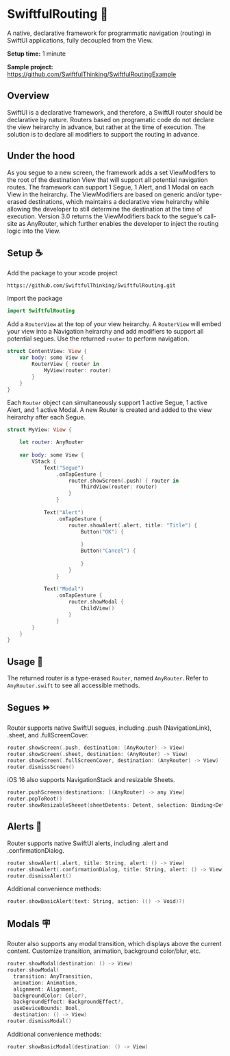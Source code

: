 # SwiftfulRouting  🤙

A native, declarative framework for programmatic navigation (routing) in SwiftUI applications, fully decoupled from the View.

**Setup time:** 1 minute

**Sample project:** https://github.com/SwiftfulThinking/SwiftfulRoutingExample

## Overview

SwiftUI is a declarative framework, and therefore, a SwiftUI router should be declarative by nature. Routers based on programatic code do not declare the view heirarchy in advance, but rather at the time of execution. The solution is to declare all modifiers to support the routing in advance. 

## Under the hood

As you segue to a new screen, the framework adds a set ViewModifers to the root of the destination View that will support all potential navigation routes. The framework can support 1 Segue, 1 Alert, and 1 Modal on each View in the heirarchy. The ViewModifiers are based on generic and/or type-erased destinations, which maintains a declarative view heirarchy while allowing the developer to still determine the destination at the time of execution. Version 3.0 returns the ViewModifiers back to the segue's call-site as AnyRouter, which further enables the developer to inject the routing logic into the View.

## Setup ☕️

Add the package to your xcode project

```
https://github.com/SwiftfulThinking/SwiftfulRouting.git
```

Import the package

```swift
import SwiftfulRouting
```

Add a `RouterView` at the top of your view heirarchy. A `RouterView` will embed your view into a Navigation heirarchy and add modifiers to support all potential segues. Use the returned `router` to perform navigation.

```swift
struct ContentView: View {
    var body: some View {
        RouterView { router in
            MyView(router: router)
        }
    }
}
```

Each `Router` object can simultaneously support 1 active Segue, 1 active Alert, and 1 active Modal. A new Router is created and added to the view heirarchy after each Segue.


```swift
struct MyView: View {

    let router: AnyRouter
    
    var body: some View {
        VStack {
            Text("Segue")
                .onTapGesture {
                    router.showScreen(.push) { router in
                        ThirdView(router: router)
                    }
                }
            
            Text("Alert")
                .onTapGesture {
                    router.showAlert(.alert, title: "Title") {
                        Button("OK") {
                            
                        }
                        Button("Cancel") {
                            
                        }
                    }
                }
            
            Text("Modal")
                .onTapGesture {
                    router.showModal {
                        ChildView()
                    }
                }
        }
    }
}
```

## Usage 🦾

The returned router is a type-erased `Router`, named `AnyRouter`. Refer to `AnyRouter.swift` to see all accessible methods. 

## Segues ⏩

Router supports native SwiftUI segues, including .push (NavigationLink), .sheet, and .fullScreenCover.

```swift
router.showScreen(.push, destination: (AnyRouter) -> View)
router.showScreen(.sheet, destination: (AnyRouter) -> View)
router.showScreen(.fullScreenCover, destination: (AnyRouter) -> View)
router.dismissScreen()
```
iOS 16 also supports NavigationStack and resizable Sheets.

```swift
router.pushScreens(destinations: [(AnyRouter) -> any View]
router.popToRoot()
router.showResizableSheeet(sheetDetents: Detent, selection: Binding<Detent>, showDragIndicator: Bool, destination: (AnyRouter) -> View)
```

## Alerts 🚨

Router supports native SwiftUI alerts, including .alert and .confirmationDialog.

```swift
router.showAlert(.alert, title: String, alert: () -> View)
router.showAlert(.confirmationDialog, title: String, alert: () -> View)
router.dismissAlert()
```

Additional convenience methods:

```swift
router.showBasicAlert(text: String, action: (() -> Void)?)
```

## Modals 🪧

Router also supports any modal transition, which displays above the current content. Customize transition, animation, background color/blur, etc.

```swift
router.showModal(destination: () -> View)
router.showModal(
  transition: AnyTransition, 
  animation: Animation, 
  alignment: Alignment, 
  backgroundColor: Color?,
  backgroundEffect: BackgroundEffect?,
  useDeviceBounds: Bool, 
  destination: () -> View)
router.dismissModal()
```

Additional convenience methods:

```swift
router.showBasicModal(destination: () -> View)
```
